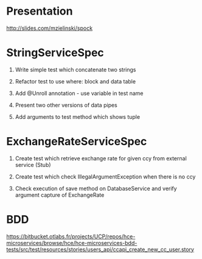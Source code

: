 # Presentation

http://slides.com/mzielinski/spock

# StringServiceSpec

1. Write simple test which concatenate two strings

2. Refactor test to use where: block and data table

3. Add @Unroll annotation - use variable in test name

4. Present two other versions of data pipes 

5. Add arguments to test method which shows tuple

# ExchangeRateServiceSpec

1. Create test which retrieve exchange rate for given ccy from external service (Stub)

2. Create test which check IllegalArgumentException when there is no ccy

3. Check execution of save method on DatabaseService and verify argument capture of ExchangeRate

# BDD

https://bitbucket.otlabs.fr/projects/UCP/repos/hce-microservices/browse/hce/hce-microservices-bdd-tests/src/test/resources/stories/users_api/ccapi_create_new_cc_user.story